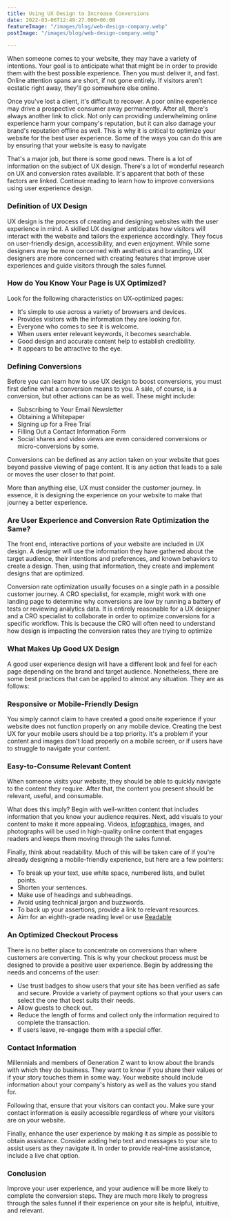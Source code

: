 ```yaml
---
title: Using UX Design to Increase Conversions
date: 2022-03-06T12:49:27.000+06:00
featureImage: "/images/blog/web-design-company.webp"
postImage: "/images/blog/web-design-company.webp"

---
```

When someone comes to your website, they may have a variety of intentions. Your goal is to anticipate what that might be in order to provide them with the best possible experience. Then you must deliver it, and fast. Online attention spans are short, if not gone entirely. If visitors aren't ecstatic right away, they'll go somewhere else online.

Once you've lost a client, it's difficult to recover. A poor online experience may drive a prospective consumer away permanently. After all, there's always another link to click. Not only can providing underwhelming online experience harm your company's reputation, but it can also damage your brand's reputation offline as well. This is why it is critical to optimize your website for the best user experience. Some of the ways you can do this are by ensuring that your website is easy to navigate

That's a major job, but there is some good news. There is a lot of information on the subject of UX design. There's a lot of wonderful research on UX and conversion rates available. It's apparent that both of these factors are linked. Continue reading to learn how to improve conversions using user experience design.

### Definition of UX Design

UX design is the process of creating and designing websites with the user experience in mind. A skilled UX designer anticipates how visitors will interact with the website and tailors the experience accordingly. They focus on user-friendly design, accessibility, and even enjoyment. While some designers may be more concerned with aesthetics and branding, UX designers are more concerned with creating features that improve user experiences and guide visitors through the sales funnel.

### How do You Know Your Page is UX Optimized?

Look for the following characteristics on UX-optimized pages:

- It's simple to use across a variety of browsers and devices.
- Provides visitors with the information they are looking for.
- Everyone who comes to see it is welcome.
- When users enter relevant keywords, it becomes searchable.
- Good design and accurate content help to establish credibility.
- It appears to be attractive to the eye.

### Defining Conversions

Before you can learn how to use UX design to boost conversions, you must first define what a conversion means to you. A sale, of course, is a conversion, but other actions can be as well. These might include:

- Subscribing to Your Email Newsletter
- Obtaining a Whitepaper
- Signing up for a Free Trial
- Filling Out a Contact Information Form
- Social shares and video views are even considered conversions or micro-conversions by some.

Conversions can be defined as any action taken on your website that goes beyond passive viewing of page content. It is any action that leads to a sale or moves the user closer to that point.

More than anything else, UX must consider the customer journey. In essence, it is designing the experience on your website to make that journey a better experience.

### Are User Experience and Conversion Rate Optimization the Same?

The front end, interactive portions of your website are included in UX design. A designer will use the information they have gathered about the target audience, their intentions and preferences, and known behaviors to create a design. Then, using that information, they create and implement designs that are optimized.

Conversion rate optimization usually focuses on a single path in a possible customer journey. A CRO specialist, for example, might work with one landing page to determine why conversions are low by running a battery of tests or reviewing analytics data. It is entirely reasonable for a UX designer and a CRO specialist to collaborate in order to optimize conversions for a specific workflow. This is because the CRO will often need to understand how design is impacting the conversion rates they are trying to optimize

### What Makes Up Good UX Design

A good user experience design will have a different look and feel for each page depending on the brand and target audience. Nonetheless, there are some best practices that can be applied to almost any situation. They are as follows:


### Responsive or Mobile-Friendly Design

You simply cannot claim to have created a good onsite experience if your website does not function properly on any mobile device. Creating the best UX for your mobile users should be a top priority. It's a problem if your content and images don't load properly on a mobile screen, or if users have to struggle to navigate your content.



### Easy-to-Consume Relevant Content

When someone visits your website, they should be able to quickly navigate to the content they require. After that, the content you present should be relevant, useful, and consumable.

What does this imply? Begin with well-written content that includes information that you know your audience requires. Next, add visuals to your content to make it more appealing. Videos, [infographics](https://infogram.com/page/infographic), images, and photographs will be used in high-quality online content that engages readers and keeps them moving through the sales funnel.

Finally, think about readability. Much of this will be taken care of if you're already designing a mobile-friendly experience, but here are a few pointers:

- To break up your text, use white space, numbered lists, and bullet points.
- Shorten your sentences.
- Make use of headings and subheadings.
- Avoid using technical jargon and buzzwords.
- To back up your assertions, provide a link to relevant resources.
- Aim for an eighth-grade reading level or use [Readable](https://readable.com/)

### An Optimized Checkout Process

There is no better place to concentrate on conversions than where customers are converting. This is why your checkout process must be designed to provide a positive user experience. Begin by addressing the needs and concerns of the user:

- Use trust badges to show users that your site has been verified as safe and secure. Provide a variety of payment options so that your users can select the one that best suits their needs.
- Allow guests to check out.
- Reduce the length of forms and collect only the information required to complete the transaction.
- If users leave, re-engage them with a special offer.

### Contact Information

Millennials and members of Generation Z want to know about the brands with which they do business. They want to know if you share their values or if your story touches them in some way. Your website should include information about your company's history as well as the values you stand for.

Following that, ensure that your visitors can contact you. Make sure your contact information is easily accessible regardless of where your visitors are on your website.

Finally, enhance the user experience by making it as simple as possible to obtain assistance. Consider adding help text and messages to your site to assist users as they navigate it. In order to provide real-time assistance, include a live chat option.

### Conclusion

Improve your user experience, and your audience will be more likely to complete the conversion steps. They are much more likely to progress through the sales funnel if their experience on your site is helpful, intuitive, and relevant.
